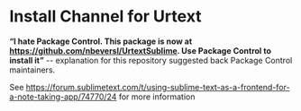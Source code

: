# Install Channel for Urtext

**“I hate Package Control. This package is now at https://github.com/nbeversl/UrtextSublime. Use Package Control to install it”** 
-- explanation for this repository suggested back Package Control maintainers.

See https://forum.sublimetext.com/t/using-sublime-text-as-a-frontend-for-a-note-taking-app/74770/24 for more information
 